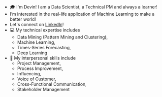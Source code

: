 -  :mortar_board:  I'm Devin! I am a Data Scientist, a Technical PM and always a learner!
-  I’m interested in the real-life application of Machine Learning to make a better world! 
-  Let's connect on [LinkedIn](https://www.linkedin.com/in/difangu/)!
-  :computer: My technical expertise includes 
    -   Data Mining (Pattern Mining and Clustering), 
    -   Machine Learning, 
    -   Times-Series Forecasting, 
    -   Deep Learning 
-  :speech_balloon:	 My interpersonal skills include 
    -  Project Management, 
    -  Process Improvement, 
    -  Influencing, 
    -  Voice of Customer, 
    -  Cross-Functional Communication, 
    -  Stakeholder Management 
